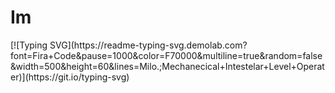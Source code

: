 <h1 align="left">Im</h1>
[![Typing SVG](https://readme-typing-svg.demolab.com?font=Fira+Code&pause=1000&color=F70000&multiline=true&random=false&width=500&height=60&lines=Milo.;Mechanecical+Intestelar+Level+Operater)](https://git.io/typing-svg)
